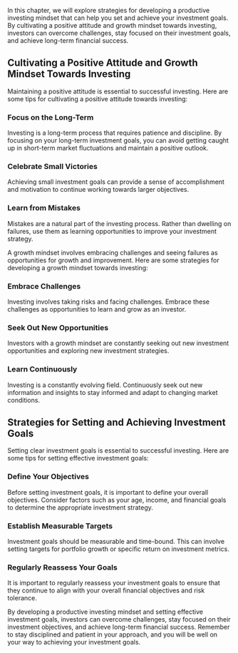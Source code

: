 
In this chapter, we will explore strategies for developing a productive investing mindset that can help you set and achieve your investment goals. By cultivating a positive attitude and growth mindset towards investing, investors can overcome challenges, stay focused on their investment goals, and achieve long-term financial success.

Cultivating a Positive Attitude and Growth Mindset Towards Investing
--------------------------------------------------------------------

Maintaining a positive attitude is essential to successful investing. Here are some tips for cultivating a positive attitude towards investing:

### Focus on the Long-Term

Investing is a long-term process that requires patience and discipline. By focusing on your long-term investment goals, you can avoid getting caught up in short-term market fluctuations and maintain a positive outlook.

### Celebrate Small Victories

Achieving small investment goals can provide a sense of accomplishment and motivation to continue working towards larger objectives.

### Learn from Mistakes

Mistakes are a natural part of the investing process. Rather than dwelling on failures, use them as learning opportunities to improve your investment strategy.

A growth mindset involves embracing challenges and seeing failures as opportunities for growth and improvement. Here are some strategies for developing a growth mindset towards investing:

### Embrace Challenges

Investing involves taking risks and facing challenges. Embrace these challenges as opportunities to learn and grow as an investor.

### Seek Out New Opportunities

Investors with a growth mindset are constantly seeking out new investment opportunities and exploring new investment strategies.

### Learn Continuously

Investing is a constantly evolving field. Continuously seek out new information and insights to stay informed and adapt to changing market conditions.

Strategies for Setting and Achieving Investment Goals
-----------------------------------------------------

Setting clear investment goals is essential to successful investing. Here are some tips for setting effective investment goals:

### Define Your Objectives

Before setting investment goals, it is important to define your overall objectives. Consider factors such as your age, income, and financial goals to determine the appropriate investment strategy.

### Establish Measurable Targets

Investment goals should be measurable and time-bound. This can involve setting targets for portfolio growth or specific return on investment metrics.

### Regularly Reassess Your Goals

It is important to regularly reassess your investment goals to ensure that they continue to align with your overall financial objectives and risk tolerance.

By developing a productive investing mindset and setting effective investment goals, investors can overcome challenges, stay focused on their investment objectives, and achieve long-term financial success. Remember to stay disciplined and patient in your approach, and you will be well on your way to achieving your investment goals.
